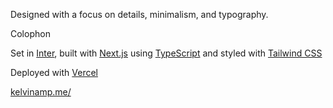 Designed with a focus on details, minimalism, and typography.

Colophon

Set in [Inter](https://rsms.me/inter/), built with [Next.js](https://beta.nextjs.org/docs) using [TypeScript](https://www.typescriptlang.org/) and styled with [Tailwind CSS](https://tailwindcss.com/)

Deployed with [Vercel](https://vercel.com/)

[kelvinamp.me/](https://kelvinamp.me)
